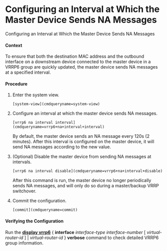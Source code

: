 Configuring an Interval at Which the Master Device Sends NA Messages
====================================================================

Configuring an Interval at Which the Master Device Sends NA Messages

#### Context

To ensure that both the destination MAC address and the outbound interface on a downstream device connected to the master device in a VRRP6 group are quickly updated, the master device sends NA messages at a specified interval.


#### Procedure

1. Enter the system view.
   ```
   [system-view](cmdqueryname=system-view)
   ```
2. Configure an interval at which the master device sends NA messages.
   ```
   [vrrp6 na interval interval](cmdqueryname=vrrp6+na+interval+interval)
   ```
   
   By default, the master device sends an NA message every 120s (2 minutes). After this interval is configured on the master device, it will send NA messages according to the new value.
3. (Optional) Disable the master device from sending NA messages at intervals.
   ```
   [vrrp6 na interval disable](cmdqueryname=vrrp6+na+interval+disable)
   ```
   
   After this command is run, the master device no longer periodically sends NA messages, and will only do so during a master/backup VRRP switchover.
4. Commit the configuration.
   ```
   [commit](cmdqueryname=commit)
   ```

#### Verifying the Configuration

Run the [**display vrrp6**](cmdqueryname=display+vrrp6) { **interface** *interface-type* *interface-number* [ *virtual-router-id* ] | *virtual-router-id* } **verbose** command to check detailed VRRP6 group information.